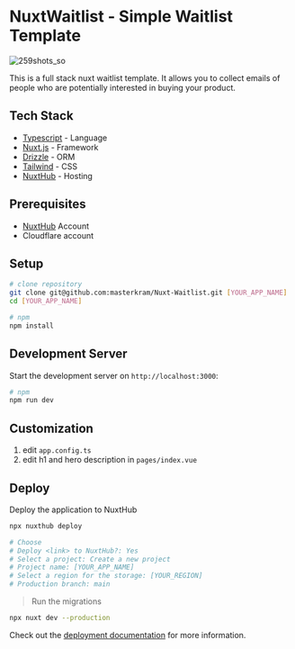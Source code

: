 # NuxtWaitlist - Simple Waitlist Template

![259shots_so](https://github.com/user-attachments/assets/147822de-6884-4e3f-a4fc-ca81cf100cc2)

This is a full stack nuxt waitlist template. It allows you to collect emails of people who are potentially interested in buying your product.

## Tech Stack
- [Typescript](https://www.typescriptlang.org/) - Language
- [Nuxt.js](https://www.nuxt.com/) - Framework
- [Drizzle](https://orm.drizzle.team/)  - ORM
- [Tailwind](https://tailwindcss.com/) - CSS
- [NuxtHub](https://hub.nuxt.com) - Hosting

## Prerequisites
- [NuxtHub](https://hub.nuxt.com/) Account
- Cloudflare account

## Setup

```bash
# clone repository
git clone git@github.com:masterkram/Nuxt-Waitlist.git [YOUR_APP_NAME]
cd [YOUR_APP_NAME]

# npm
npm install
```

## Development Server

Start the development server on `http://localhost:3000`:

```bash
# npm
npm run dev
```

## Customization

1. edit `app.config.ts`
2. edit h1 and hero description in `pages/index.vue`

## Deploy

Deploy the application to NuxtHub

```bash
npx nuxthub deploy

# Choose
# Deploy <link> to NuxtHub?: Yes
# Select a project: Create a new project
# Project name: [YOUR_APP_NAME]
# Select a region for the storage: [YOUR_REGION]
# Production branch: main
```

> Run the migrations

```bash
npx nuxt dev --production
```

Check out the [deployment documentation](https://hub.nuxt.com/docs/getting-started/deploy) for more information.


